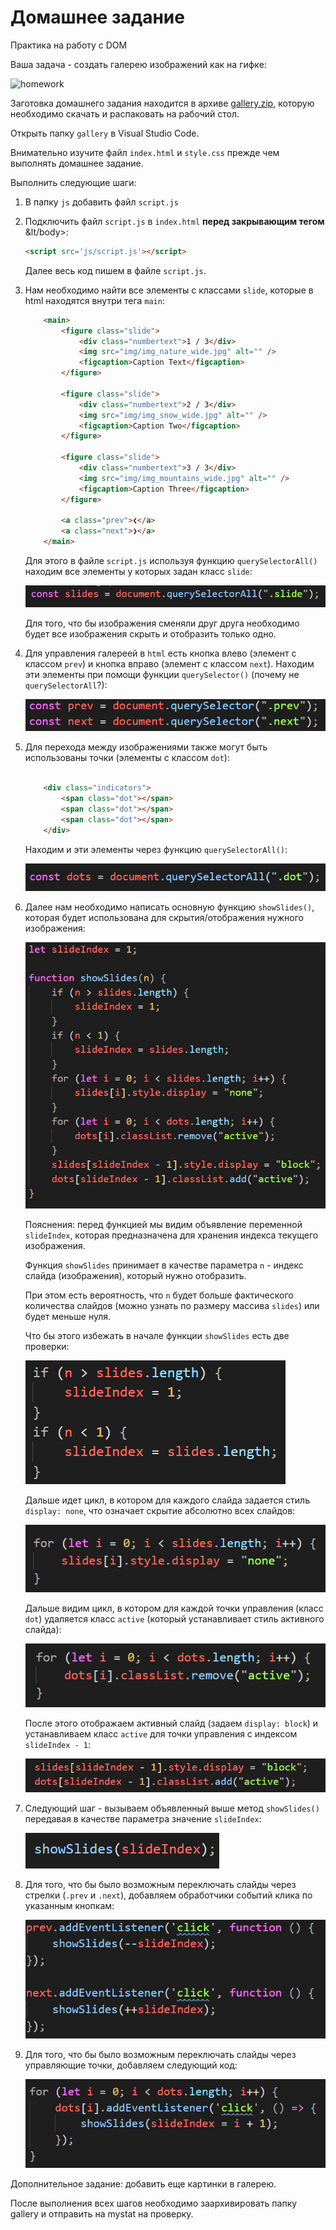 # Домашнее задание

Практика на работу с DOM

Ваша задача - создать галерею изображений как на гифке:

![homework](homework.gif)

Заготовка домашнего задания находится в архиве [gallery.zip](gallery.zip),
которую необходимо скачать и распаковать на рабочий стол.

Открыть папку `gallery` в Visual Studio Code.

Внимательно изучите файл `index.html` и `style.css` прежде чем выполнять домашнее задание.

Выполнить следующие шаги:

1. В папку `js` добавить файл `script.js`
2. Подключить файл `script.js` в `index.html` **перед закрывающим тегом** &lt/body>:

    ```html
    <script src='js/script.js'></script>
    ```

    Далее весь код пишем в файле `script.js`.

3. Нам необходимо найти все элементы с классами `slide`, которые в html находятся внутри тега `main`:

    ```html
        <main>
            <figure class="slide">
                <div class="numbertext">1 / 3</div>
                <img src="img/img_nature_wide.jpg" alt="" />
                <figcaption>Caption Text</figcaption>
            </figure>

            <figure class="slide">
                <div class="numbertext">2 / 3</div>
                <img src="img/img_snow_wide.jpg" alt="" />
                <figcaption>Caption Two</figcaption>
            </figure>

            <figure class="slide">
                <div class="numbertext">3 / 3</div>
                <img src="img/img_mountains_wide.jpg" alt="" />
                <figcaption>Caption Three</figcaption>
            </figure>

            <a class="prev">❮</a>
            <a class="next">❯</a>
        </main>
    ```

    Для этого в файле `script.js` используя функцию `querySelectorAll()` находим все элементы у которых задан класс `slide`:

    ![slides](img/slides.png)

    Для того, что бы изображения сменяли друг друга необходимо будет все изображения скрыть и отобразить только одно.

4. Для управления галереей в `html` есть кнопка влево (элемент с классом `prev`) и кнопка вправо (элемент с классом `next`). Находим эти элементы при помощи функции `querySelector()` (почему не `querySelectorAll`?):

    ![prev next](img/prevnext.png)

5. Для перехода между изображениями также могут быть использованы точки (элементы с классом `dot`):

    ```html

        <div class="indicators">
            <span class="dot"></span>
            <span class="dot"></span>
            <span class="dot"></span>
        </div>
    ```

    Находим и эти элементы через функцию `querySelectorAll()`:

    ![dots](img/dots.png)

6. Далее нам необходимо написать основную функцию `showSlides()`, которая будет использована для скрытия/отображения нужного изображения:

    ![showSlides](img/showSlides.png)

    Пояснения: перед функцией мы видим объявление переменной `slideIndex`, которая предназначена для хранения индекса текущего изображения.

    Функция `showSlides` принимает в качестве параметра `n` - индекс слайда (изображения), который нужно отобразить.

    При этом есть вероятность, что `n` будет больше фактического количества слайдов (можно узнать по размеру массива `slides`) или будет меньше нуля.

    Что бы этого избежать в начале функции `showSlides` есть две проверки:

    ![check n](img/checkn.png)

    Дальше идет цикл, в котором для каждого слайда задается стиль `display: none`, что означает скрытие абсолютно всех слайдов:

    ![display none](img/dislpay_none.png)

    Дальше видим цикл, в котором для каждой точки управления (класс `dot`) удаляется класс `active` (который устанавливает стиль активного слайда):

    ![remove active](img/remove_active.png)

    После этого отображаем активный слайд (задаем `display: block`) и устанавливаем класс `active` для точки управления с индексом `slideIndex - 1`:

    ![slide dots](img/slide_dots.png)

7. Следующий шаг - вызываем объявленный выше метод `showSlides()` передавая в качестве параметра значение `slideIndex`:

    ![invoke showSlides](img/invoke_showSlides.png)

8. Для того, что бы было возможным переключать слайды через стрелки (`.prev` и `.next`), добавляем обработчики событий клика по указанным кнопкам:

    ![prev and next handlers](img/prevNextHandler.png)

9. Для того, что бы было возможным переключать слайды через управляющие точки, добавляем следующий код:

    ![dots handler](img/dotsHandler.png)

Дополнительное задание: добавить еще картинки в галерею.

После выполнения всех шагов необходимо заархивировать папку gallery и отправить на mystat на проверку.
